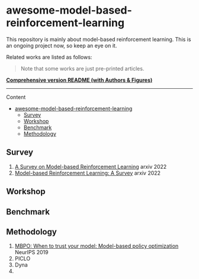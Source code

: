 # awesome-model-based-reinforcement-learning

This repository is mainly about model-based reinforcement learning. This is an ongoing project now, so keep an eye on it.

Related works are listed as follows:

> Note that some works are just pre-printed articles.

**[Comprehensive version README (with Authors & Figures)](./Comprehensive_readme.md)**

---

Content

- [awesome-model-based-reinforcement-learning](#awesome-model-based-reinforcement-learning)
  - [Survey](#survey)
  - [Workshop](#workshop)
  - [Benchmark](#benchmark)
  - [Methodology](#methodology)

## Survey

1. [A Survey on Model-based Reinforcement Learning](https://arxiv.org/pdf/2206.09328.pdf) arxiv 2022
2. [Model-based Reinforcement Learning: A Survey](https://arxiv.org/pdf/2006.16712.pdf) arxiv 2022

## Workshop 



## Benchmark



## Methodology

1. [MBPO: When to trust your model: Model-based policy optimization]() NeurIPS 2019
2. PICLO
3. Dyna
4. 
